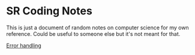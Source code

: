 # SR Coding Notes

This is just a document of random notes on computer science for my own reference.
Could be useful to someone else but it's not meant for that.

[Error handling](ErrorHandling.md)

